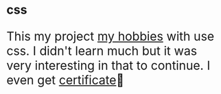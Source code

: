 # css 

<p style="font-size: 28px">
        This my project <a href="https://yurii108.github.io/css-project-practice/">my hobbies</a> with use css. I didn't learn much but it was very interesting in that to continue. I even get <a href="certificate.png">certificate</a>🙂
        </p>
